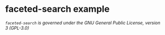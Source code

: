 # faceted-search example

_`faceted-search` is governed under the GNU General Public License, version 3 (GPL-3.0)_
